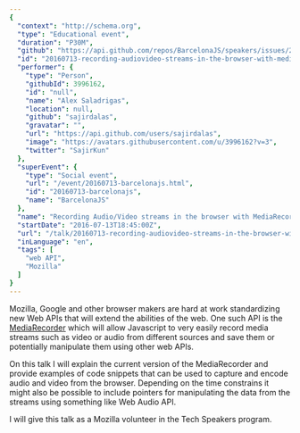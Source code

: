 ```yaml
---
{
  "context": "http://schema.org",
  "type": "Educational event",
  "duration": "P30M",
  "github": "https://api.github.com/repos/BarcelonaJS/speakers/issues/22",
  "id": "20160713-recording-audiovideo-streams-in-the-browser-with-mediarecorder",
  "performer": {
    "type": "Person",
    "githubId": 3996162,
    "id": "null",
    "name": "Alex Saladrigas",
    "location": null,
    "github": "sajirdalas",
    "gravatar": "",
    "url": "https://api.github.com/users/sajirdalas",
    "image": "https://avatars.githubusercontent.com/u/3996162?v=3",
    "twitter": "SajirKun"
  },
  "superEvent": {
    "type": "Social event",
    "url": "/event/20160713-barcelonajs.html",
    "id": "20160713-barcelonajs",
    "name": "BarcelonaJS"
  },
  "name": "Recording Audio/Video streams in the browser with MediaRecorder ",
  "startDate": "2016-07-13T18:45:00Z",
  "url": "/talk/20160713-recording-audiovideo-streams-in-the-browser-with-mediarecorder.html",
  "inLanguage": "en",
  "tags": [
    "web API",
    "Mozilla"
  ]
}
---
```



Mozilla, Google and other browser makers are hard at work standardizing new Web APIs that will extend the abilities of the web. One such API is the [MediaRecorder](url) which will allow Javascript to very easily record media streams such as video or audio from different sources and save them or potentially manipulate them using other web APIs.

On this talk I will explain the current version of the MediaRecorder and provide examples of code snippets that can be used to capture and encode audio and video from the browser. Depending on the time constrains it might also be possible to include pointers for manipulating the data from the streams using something like Web Audio API.

I will give this talk as a Mozilla volunteer in the Tech Speakers program.
